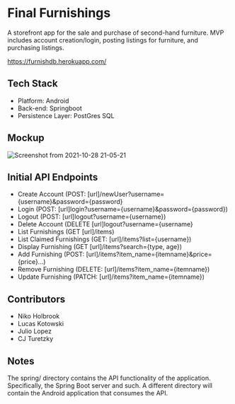 # Final Furnishings
A storefront app for the sale and purchase of second-hand furniture. 
MVP includes account creation/login, posting listings for furniture, and purchasing listings. 

https://furnishdb.herokuapp.com/

## Tech Stack
- Platform: Android
- Back-end: Springboot
- Persistence Layer: PostGres SQL

## Mockup
![Screenshot from 2021-10-28 21-05-21](https://user-images.githubusercontent.com/70172259/139373914-fe5acb0f-5b13-4e23-978a-d54999314729.png)

## Initial API Endpoints
- Create Account (POST: [url]/newUser?username={username}&password={password}
- Login (POST: [url]login?username={username}&password={password})
- Logout (POST: [url]logout?username={username})
- Delete Account (DELETE [url]logout?username={username}
- List Furnishings (GET [url]/items)
- List Claimed Furnishings (GET: [url]/items?list={username})
- Display Furnishing (GET [url]/items?search={type, age})
- Add Furnishing (POST: [url]/items?item_name={itemname}&price={price}...)
- Remove Furnishing (DELETE: [url]/items?item_name={itemname})
- Update Furnishing (PATCH: [url]/items?item_name={itemname})

## Contributors
- Niko Holbrook
- Lucas Kotowski
- Julio Lopez
- CJ Turetzky

## Notes
The spring/ directory contains the API functionality of the application.
Specifically, the Spring Boot server and such.
A different directory will contain the Android application that consumes the API.
